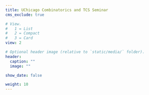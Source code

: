 ```yaml
---
title: UChicago Combinatorics and TCS Seminar
cms_exclude: true

# View.
#   1 = List
#   2 = Compact
#   3 = Card
view: 2

# Optional header image (relative to `static/media/` folder).
header:
  caption: ""
  image: ""

show_date: false

weight: 10
---
```

